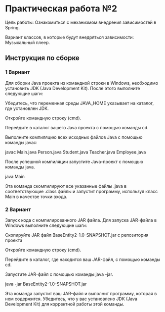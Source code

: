 #    Практическая работа №2
Цель работы: Ознакомиться с механизмом внедрения зависимостей в Spring.

Вариант классов, в которые будут внедряться зависимости:
Музыкальный плеер.
## Инструкция по сборке
### 1 Вариант
Для сборки Java проекта из командной строки в Windows, необходимо установить JDK (Java Development Kit). После этого выполните следующие шаги:

Убедитесь, что переменная среды JAVA_HOME указывает на каталог, где установлен JDK.

Откройте командную строку (cmd).

Перейдите в каталог вашего Java проекта с помощью команды cd.

Выполните компиляцию всех исходных файлов Java с помощью команды javac:

javac Main.java Person.java Student.java Teacher.java Employee.java

После успешной компиляции запустите Java-проект с помощью команды java.

java Main

Эта команда скомпилируют все указанные файлы .java в соответствующие .class файлы и запустит программу, используя класс Main в качестве точки входа.

### 2 Вариант
Запуск кода с компилированного JAR файла.
Для запуска JAR-файла в Windows выполните следующие шаги:

Скопируйте JAR файл BaseEntity2-1.0-SNAPSHOT.jar с репозитория проекта

Откройте командную строку (cmd).

Перейдите в каталог, где находится ваш JAR-файл, с помощью команды cd.

Запустите JAR-файл с помощью команды java -jar.

java -jar BaseEntity2-1.0-SNAPSHOT.jar

Эта команда запустит ваш JAR-файл и выполнит программу, которая в нем содержится. Убедитесь, что у вас установлено JDK (Java Development Kit) для корректной работы этой команды.
